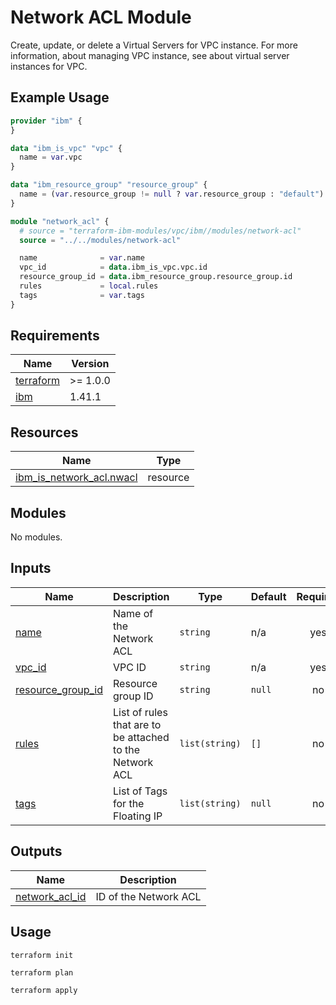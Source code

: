 # Network ACL Module

Create, update, or delete a Virtual Servers for VPC instance. For more information, about managing VPC instance, see about virtual server instances for VPC.

## Example Usage

``` terraform
provider "ibm" {
}

data "ibm_is_vpc" "vpc" {
  name = var.vpc
}

data "ibm_resource_group" "resource_group" {
  name = (var.resource_group != null ? var.resource_group : "default")
}

module "network_acl" {
  # source = "terraform-ibm-modules/vpc/ibm//modules/network-acl"
  source = "../../modules/network-acl"

  name              = var.name
  vpc_id            = data.ibm_is_vpc.vpc.id
  resource_group_id = data.ibm_resource_group.resource_group.id
  rules             = local.rules
  tags              = var.tags
}
```
## Requirements

| Name | Version |
|------|---------|
| <a name="requirement_terraform"></a> [terraform](#requirement\_terraform) | >= 1.0.0 |
| <a name="requirement_ibm"></a> [ibm](#requirement\_ibm) | 1.41.1 |

## Resources

| Name | Type |
|------|------|
| [ibm_is_network_acl.nwacl](https://registry.terraform.io/providers/IBM-Cloud/ibm/latest/docs/resources/is_network_acl) | resource |

## Modules

No modules.

## Inputs
| Name | Description | Type | Default | Required |
|------|-------------|------|---------|:--------:|
| <a name="input_name"></a> [name](#input\_name) | Name of the Network ACL | `string` | n/a | yes |
| <a name="input_vpc_id"></a> [vpc_id](#input\_vpc\_id) | VPC ID | `string` | n/a | yes |
| <a name="input_resource_group_id"></a> [resource\_group\_id](#input\_resource\_group\_id) | Resource group ID | `string` | `null` | no |
| <a name="input_rules"></a> [rules](#input\_rules) | List of rules that are to be attached to the Network ACL | `list(string)` | `[]` | no |
| <a name="input_tags"></a> [tags](#input\_tags) | List of Tags for the Floating IP | `list(string)` | `null` | no |


## Outputs

| Name | Description |
|------|-------------|
| <a name="output_network_acl_id"></a> [network\_acl\_id](#output\_network\_acl\_id) | ID of the Network ACL |


## Usage

```
terraform init
```
```
terraform plan
```
```
terraform apply
```
